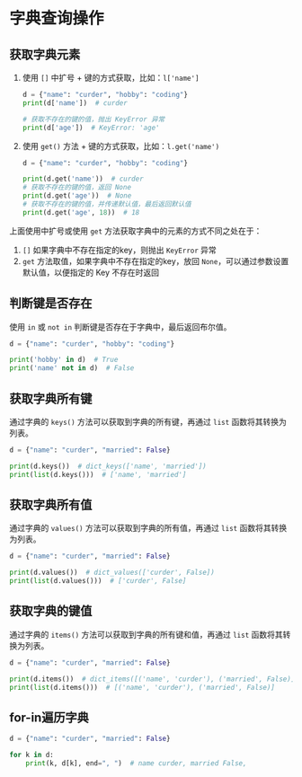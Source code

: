 # 字典查询操作

## 获取字典元素

1. 使用 `[]` 中扩号 + 键的方式获取，比如：`l['name']`

    ```python
    d = {"name": "curder", "hobby": "coding"}
    print(d['name'])  # curder
    
    # 获取不存在的键的值，抛出 KeyError 异常
    print(d['age'])  # KeyError: 'age'
    ```

2. 使用 `get()` 方法 + 键的方式获取，比如：`l.get('name')`

    ```python
    d = {"name": "curder", "hobby": "coding"}

    print(d.get('name'))  # curder
    # 获取不存在的键的值，返回 None
    print(d.get('age'))  # None
    # 获取不存在的键的值，并传递默认值，最后返回默认值
    print(d.get('age', 18))  # 18
    ```

上面使用中扩号或使用 `get` 方法获取字典中的元素的方式不同之处在于：

1. `[]` 如果字典中不存在指定的key，则抛出 `KeyError` 异常
2. `get` 方法取值，如果字典中不存在指定的key，放回 `None`，可以通过参数设置默认值，以便指定的 Key 不存在时返回

## 判断键是否存在

使用 `in` 或 `not in` 判断键是否存在于字典中，最后返回布尔值。

```python
d = {"name": "curder", "hobby": "coding"}

print('hobby' in d)  # True
print('name' not in d)  # False
```

## 获取字典所有键

通过字典的 `keys()` 方法可以获取到字典的所有键，再通过 `list` 函数将其转换为列表。

```python
d = {"name": "curder", "married": False}

print(d.keys())  # dict_keys(['name', 'married'])
print(list(d.keys()))  # ['name', 'married']
```

## 获取字典所有值

通过字典的 `values()` 方法可以获取到字典的所有值，再通过 `list` 函数将其转换为列表。

```python
d = {"name": "curder", "married": False}

print(d.values())  # dict_values(['curder', False])
print(list(d.values()))  # ['curder', False]
```

## 获取字典的键值

通过字典的 `items()` 方法可以获取到字典的所有键和值，再通过 `list` 函数将其转换为列表。

```python
d = {"name": "curder", "married": False}

print(d.items())  # dict_items([('name', 'curder'), ('married', False)])
print(list(d.items()))  # [('name', 'curder'), ('married', False)]
```

## for-in遍历字典

```python
d = {"name": "curder", "married": False}

for k in d:
    print(k, d[k], end=", ")  # name curder, married False,
```

